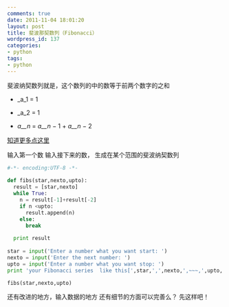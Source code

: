 ```yaml
---
comments: true
date: 2011-11-04 18:01:20
layout: post
title: 斐波那契数列（Fibonacci）
wordpress_id: 137
categories:
- python
tags:
- python
---
```


斐波纳契数列就是，这个数列的中的数等于前两个数字的之和



	
  * _a_1 = 1

	
  * _a_2 = 1

	
  * _a__n_ = _a__n_ − 1 + _a__n_ − 2


[知道更多点这里](http://zh.wikipedia.org/wiki/%E6%96%90%E6%B3%A2%E9%82%A3%E5%A5%91%E6%95%B0%E5%88%97)

输入第一个数
输入接下来的数，
生成在某个范围的斐波纳契数列


```python
#-*- encoding:UTF-8 -*- 
    
def fibs(star,nexto,upto):
  result = [star,nexto]
  while True:
    n = result[-1]+result[-2]
    if n <upto:
      result.append(n)
    else:
      break
  
  print result
    
star = input('Enter a number what you want start: ')
nexto = input('Enter the next number: ')
upto = input('Enter a number what you want stop: ')
print 'your Fibonacci series  like this[',star,',',nexto,',~~~,',upto,']'

fibs(star,nexto,upto)
```

还有改进的地方，输入数据的地方
还有细节的方面可以完善么？
先这样吧！
